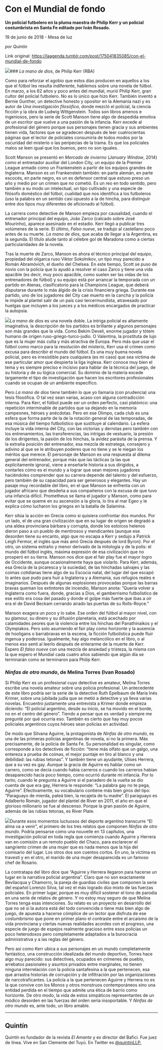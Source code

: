 # Con el Mundial de fondo

**Un policial futbolero en la pluma maestra de Philip Kerr y un policial costumbrista en Santa Fe editado por Iván Rosado.**

19 de junio de 2018 - Mesa de luz

_por Quintín_

Link original: https://laagenda.tumblr.com/post/175041835085/con-el-mundial-de-fondo

![](https://64.media.tumblr.com/42c8e7493950491a84df126e9ac970f5/tumblr_inline_pakp3on2oR1t6q87u_540.jpg)### *La mano de dios*, de Philip Kerr (RBA)

Como para reforzar el agobio que estos días producen en aquellos a los que el fútbol les resulta indiferente, hablemos sobre una novela de fútbol. En marzo, a los 62 años y poco antes del mundial, murió Philip Kerr, gran cultor del policial futbolero. No es lo único que hizo Kerr. También inventó a Bernie Gunther, un detective honesto y opositor en la Alemania nazi y es autor de *Una investigación filosófica*, donde mezcló el policial, la ciencia ficción y la obra de Ludwig Wittgenstein. Todos son libros amenos e ingeniosos, pero la serie de Scott Manson tiene algo de despedida emotiva de un escritor que vuelve a una pasión de la infancia. Kerr excede al profesional del género porque sus personajes tienen gracia y sus ambientes tienen vida, factores que se agradecen después de leer cuatrocientas páginas que el lector de policiales consumiría de todos modos por la oscuridad del misterio o las peripecias de la trama. Es que los policiales malos se leen igual que los buenos, pero no son iguales. 


Scott Manson se presentó en *Mercado de invierno* (*January Window*, 2014) como el entrenador auxiliar del London City, un equipo de la Premier League armado como un Frankenstein a partir de los equipos grandes de Inglaterra. Manson es un Frankenstein también: en parte alemán, en parte escocés, en parte negro, es un ex defensor central que estuvo preso un año y medio por un crimen que no cometió. Es un reo en todo sentido, pero también a su modo un intelectual, un tipo cultivado y una especie de filósofo doméstico del fútbol, cualidad que nos identifica a los futboleros (uso la palabra en un sentido casi opuesto a la de hincha, para distinguir entre dos tipos muy diferentes de aficionado al fútbol). 


La carrera como detective de Manson empieza por causalidad, cuando el entrenador principal del equipo, João Zarco (calcado sobre José Mourinho), aparece asesinado en el estadio. Kerr llegó a publicar tres volúmenes de la serie. El último, *Falso nueve*, se tradujo al castellano poco antes de su muerte. *La mano de dios*, que acaba de llegar a la Argentina, es la segunda. El título alude tanto al célebre gol de Maradona como a ciertas particularidades de la novela.


Tras la muerte de Zarco, Manson es ahora el técnico principal del equipo, propiedad del oligarca ruso Viktor Sokolnikov, un tipo muy parecido a Román Abramóvich, el dueño del Chelsea. En este tiempo, Scott se puso de novio con la policía que lo ayudó a resolver el caso Zarco y tiene una vida apacible (es decir, muy poco apacible, como suelen ser las vidas de los entrenadores de fútbol) y su equipo está por arrancar la temporada con un partido en Atenas, clasificatorio para la Champions League, que deberá disputarse durante lo más álgido de la crisis financiera griega. Durante ese partido, uno de los jugadores del City cae muerto en la cancha y la policía le impide al plantel salir de un país casi tercermundista, atravesado por huelgas que incluyen a los jueces y a los médicos encargados de practicar la autopsia. 


![](https://64.media.tumblr.com/42c8e7493950491a84df126e9ac970f5/tumblr_inline_pakp3on2oR1t6q87u_250.jpg)*La mano de dios* es una novela doble. La intriga policial es altamente imaginativa, la descripción de los partidos es brillante y algunos personajes son más grandes que la vida. Como Bekim Develi, enorme jugador y tótem humano de origen ruso-griego-turco-judío. O Valentina, la prostituta de lujo que es la mujer más culta y más atractiva de Europa. Pero más que usar el fútbol como marco para la resolución del misterio, Kerr usa el crimen como excusa para describir el mundo del fútbol. Es una muy buena novela policial, pero es irresistible para cualquiera (es mi caso) que sea víctima de ese particular amor que despierta la liga inglesa. Kerr conoce muy bien el tema y es siempre preciso e incisivo para hablar de la técnica del juego, de su historia y de su lógica comercial. Su dominio de la materia excede largamente el tipo de investigación que hacen los escritores profesionales cuando se ocupan de un ambiente específico. 


Pero *La mano de dios* tiene también lo que yo llamaría (con prudencia) una tesis filosófica. O tal vez sean varias, acaso con alguna contradicción interna. Para Kerr, el fútbol puede ser un orden perfecto, casi platónico: una repetición interminable de partidos que va dejando en la memoria campeones, héroes y anécdotas. Pero en ese Olimpo, cada club es una esfera que forma parte de la de la rotación general de las temporadas, de esa música del tiempo futbolístico que sustituye al calendario. La esfera incluye la vida interna del City, con las victorias y derrotas pero también con los entrenamientos, las transferencias, las intrigas de vestuario, la presión de los dirigentes, la pasión de los hinchas, la avidez parásita de la prensa. Y la extraña posición del entrenador, esa mezcla de estratega, consejero y adivino al que se le atribuyen poderes que no tiene y se le niegan los méritos que merece. El personaje de Manson es una respuesta al dilema general del entrenador, porque más que las tácticas (a las que explícitamente ignora), viene a enseñarle historia a sus dirigidos, a contarles cómo es el mundo y a lograr que sean mejores jugadores haciéndoles comprender que su carrera depende del talento y del esfuerzo, pero también de su capacidad para ser generosos y elegantes. Hay un pasaje muy recordable del libro, en el que Manson se enfrenta con un jugador africano que desdeña a sus compañeros con la excusa de que tuvo una infancia difícil. Prometheus se llama el jugador y Manson, como para evitar que se queme en su ascensión a la gloria, lo tira al mar Egeo y le explica cómo lucharon los griegos en la batalla de Salamina. 


Kerr sitúa la acción en Grecia como si quisiera confrontar dos mundos. Por un lado, el de una gran civilización que en su lugar de origen se degradó a una aldea provinciana bárbara y corrupta, donde los estoicos helenos dieron paso a un pueblo de mentirosos y mendicantes (aunque ese desorden tiene su encanto, algo que no escapa a Kerr y sedujo a Patrick Leigh Fermor, el inglés que más amó Grecia después de lord Byron). Por el otro, un sistema extraño y menor derivado de la mitología y de la polis: el mundo del fútbol inglés, máxima expresión de esa civilización que no prosperó en su tierra. Manson nos dice que el fair play fue el mayor logro de Occidente, aunque ocasionalmente haya que violarlo. Para Kerr, además, esa Grecia de la picaresca y la suciedad, de las hinchadas salvajes y las coimas cotidianas tiene algo de su Escocia natal, del lugar del que escapó lo antes que pudo para huir a Inglaterra y a Alemania, sus refugios reales e imaginarios. Después de algunas explosiones provocadas porque las barras bravas queman los extintores de incendio, Manson anota: “Quería volver a Inglaterra como fuera, donde, gracias a Dios, el gamberrismo futbolístico de ese estilo era cosa del pasado y donde el golpe más fuerte que ibas a oír era el de David Beckam cerrando airado las puertas de su Rolls-Royce.” 


Manson exagera un poco y lo sabe. Ese orden del fútbol al mayor nivel, con su glamour, su dinero y su difusión planetaria, está acechado por calamidades peores que la violencia entre los hinchas del Panathinaikos y el Olympiakos. Pero solo asumiendo el fair play como horizonte y la ausencia de hooligans o barrabravas en la escena, la ficción futbolística puede fluir ingenua y poderosa. Igualmente, hay algo melancólico en el libro, o al menos eso sentí al leerlo después de enterarme de la muerte de Kerr. Espero *El falso nueve* con una mezcla de ansiedad y tristeza, la misma con la que espero el Mundial cada cuatro años sabiendo que algún día se terminarán como se terminaron para Philip Kerr. 


### *Ninfas de otro mundo*, de Melina Torres (Ivan Rosado)

Si Philip Kerr es un profesional cuyo detective es amateur, Melina Torres escribe una novela amateur sobre una policía profesional. Un antecedente de este libro podría ser la serie de la detective Ruth Epelbaum de María Inés Krimer, sobre una jubilada judía que se metió a detective y ya lleva varias novelas. Encuentro justamente una entrevista a Krimer donde empieza diciendo: “El policial argentino, desde su inicio, se ha movido en el borde, no en el centro del género”. Tiendo a pensar que es verdad y siempre me pregunté por qué ocurría eso. También es cierto que hay muy pocos policiales argentinos cuyos héroes sean policías en actividad.


De modo que Silvana Aguirre, la protagonista de *Ninfas de otro mundo*, es una de las primeras policías argentinas de novela, si no la primera. Más precisamente, de la policía de Santa Fe. Su personalidad es singular, como corresponde a los detectives de ficción: “tiene más olfato que un galgo, una entereza a prueba de coimas, el mejor puntaje en tiro al blanco y una debilidad: las rubias tetonas”. Y también tiene un ayudante, Ulises Herrera, que a su vez es gay. Aunque la gracia de Aguirre es hablar como un carrero, como se decía cuando había carreros o cuando los carreros habían desaparecido hacía poco tiempo, como ocurrió durante mi infancia. Por lo tanto, cuando le pregunta a Aguirre si el panadero de la vuelta se dio cuenta de que era gay, Herrera le responde: “La palabra gay no te pega, Aguirre”. Efectivamente, su vocabulario contiene más bien giros del tipo: “Paraguayo de mierda, pateá bien, la recajeta de tu madre”. El paraguayo es Adalberto Román, jugador del plantel de River en 2011, el año en que el glorioso millonario se fue al descenso. Porque la gran pasión de Aguirre, además de las rubias tetonas, es River Plate. 


![](https://64.media.tumblr.com/4966611f661e10cd96d5ed9f537afb69/tumblr_inline_pakp3q1RB01t6q87u_250.jpg)Durante esos momentos luctuosos del deporte argentino transcurre “El alma va a venir”, el primero de los tres relatos que componen *Ninfas de otro mundo*. Podría pensarse como una nouvelle en 13 capítulos, una investigación policial en toda regla que comienza cuando Aguirre y Herrera van en comisión a un remoto pueblo del Chaco, para esclarecer el sangriento crimen de una mujer que es nada menos que la hija del comisario del lugar. Los otros dos son cuentos cortos. En uno, la víctima es travesti y en el otro, el marido de una mujer desaparecida es un famoso chef de Rosario. 


La contratapa del libro dice que “Aguirre y Herrera llegaron para hacerse un lugar en la narrativa policial argentina”. Claro que no son exactamente Bevilacqua y Chamorro, la pareja de guardias civiles que componen la serie del español Lorenzo Silva, tal vez el más logrado dúo mixto de las fuerzas policiales. En primer lugar, porque es muy difícil sostener el tono de parodia en una serie de relatos de género. Y no estoy muy seguro de que Melina Torres tenga esas intenciones. Su relato es un proyecto en desarrollo del que no sé si la autora está del todo convencida o tiene más bien algo de juego, de apuesta a hacerse cómplice de un lector que disfruta de ese costumbrismo que pone en primer plano el contraste entre el arcaísmo de la vida provinciana y ciertas nuevas realidades acordes con el progreso, una especie de juego de espejos realmente gracioso entre esos policías un poco heterodoxos pero completamente adaptados a la burocracia administrativa y a las reglas del género. 


Pero así como Kerr ubica a sus personajes en un mundo completamente fantástico, una construcción idealizada del mundo deportivo, Torres hace algo muy parecido: sus detectives, ocupados en crímenes de pueblo, arrebatos pasionales y asuntos privados entre marginales, no tienen ninguna interrelación con la policía santafesina a la que pertenecen, esa que arrastra historias de corrupción y de infiltración por las organizaciones de narcotraficantes. La policía a la que pertenecen Aguirre y Herrera no es la que convive con los Monos y otros monstruos contemporáneos sino una entidad perdida en el tiempo que admite una ética de barrio como horizonte. De otro modo, la vida de estos simpáticos representantes de un módico desorden en las fuerzas del orden sería insoportable. Y *Ninfas de otro mundo* es, ante todo, un libro amable. 




---

 Quintín
--------

 Quintín es fundador de la revista *El Amante* y ex director del Bafici. Fue juez de línea. Vive en San Clemente del Tuyú. En Twitter es [@quintinLLP.](https://twitter.com/quintinLLP)


